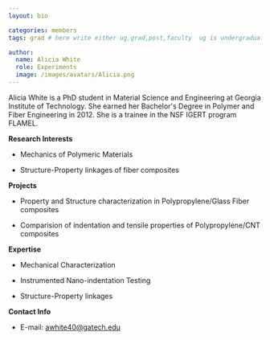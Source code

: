 ```yaml
---
layout: bio

categories: members
tags: grad # here write either ug,grad,post,faculty  ug is undergraduate, grad self explanatory, post is for post docs and visiting professors

author:
  name: Alicia White
  role: Experiments
  image: /images/avatars/Alicia.png
---
```

Alicia White is a PhD student in Material Science and Engineering at Georgia Institute of Technology.  She earned her Bachelor's Degree in Polymer and Fiber Engineering in 2012.  She is a trainee in the NSF IGERT program FLAMEL.


**Research Interests**

* Mechanics of Polymeric Materials

* Structure-Property linkages of fiber composites



**Projects**

* Property and Structure characterization in Polypropylene/Glass Fiber composites

* Comparision of indentation and tensile properties of Polypropylene/CNT composites


**Expertise**

* Mechanical Characterization

* Instrumented Nano-indentation Testing

* Structure-Property linkages


**Contact Info**

* E-mail: awhite40@gatech.edu

